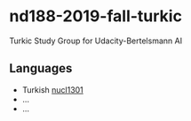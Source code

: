 # nd188-2019-fall-turkic
Turkic Study Group for Udacity-Bertelsmann AI

## Languages
- Turkish [nucl1301](https://glottolog.org/resource/languoid/id/nucl1301)
- ...
- ...
